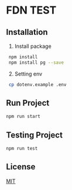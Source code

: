 # FDN TEST

## Installation

1. Install package

```sh
 npm install
 npm install pg --save
```

2. Setting env

```sh
 cp dotenv.example .env
```

## Run Project

```sh
npm run start
```

## Testing Project

```sh
npm run test
```

## License

[MIT](https://choosealicense.com/licenses/mit/)
